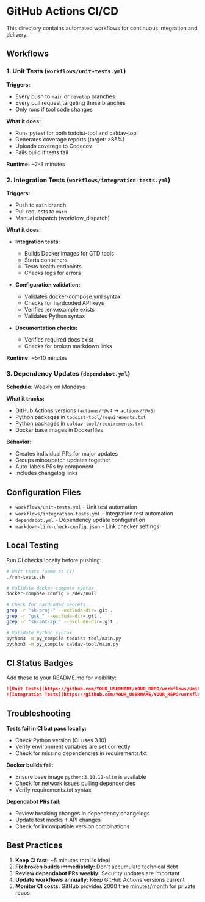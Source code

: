 # GitHub Actions CI/CD

This directory contains automated workflows for continuous integration and delivery.

## Workflows

### 1. Unit Tests (`workflows/unit-tests.yml`)

**Triggers:**
- Every push to `main` or `develop` branches
- Every pull request targeting these branches
- Only runs if tool code changes

**What it does:**
- Runs pytest for both todoist-tool and caldav-tool
- Generates coverage reports (target: >85%)
- Uploads coverage to Codecov
- Fails build if tests fail

**Runtime:** ~2-3 minutes

### 2. Integration Tests (`workflows/integration-tests.yml`)

**Triggers:**
- Push to `main` branch
- Pull requests to `main`
- Manual dispatch (workflow_dispatch)

**What it does:**
- **Integration tests:**
  - Builds Docker images for GTD tools
  - Starts containers
  - Tests health endpoints
  - Checks logs for errors

- **Configuration validation:**
  - Validates docker-compose.yml syntax
  - Checks for hardcoded API keys
  - Verifies .env.example exists
  - Validates Python syntax

- **Documentation checks:**
  - Verifies required docs exist
  - Checks for broken markdown links

**Runtime:** ~5-10 minutes

### 3. Dependency Updates (`dependabot.yml`)

**Schedule:** Weekly on Mondays

**What it tracks:**
- GitHub Actions versions (`actions/*@v4` → `actions/*@v5`)
- Python packages in `todoist-tool/requirements.txt`
- Python packages in `caldav-tool/requirements.txt`
- Docker base images in Dockerfiles

**Behavior:**
- Creates individual PRs for major updates
- Groups minor/patch updates together
- Auto-labels PRs by component
- Includes changelog links

## Configuration Files

- `workflows/unit-tests.yml` - Unit test automation
- `workflows/integration-tests.yml` - Integration test automation
- `dependabot.yml` - Dependency update configuration
- `markdown-link-check-config.json` - Link checker settings

## Local Testing

Run CI checks locally before pushing:

```bash
# Unit tests (same as CI)
./run-tests.sh

# Validate docker-compose syntax
docker-compose config > /dev/null

# Check for hardcoded secrets
grep -r "sk-proj-" --exclude-dir=.git .
grep -r "gsk_" --exclude-dir=.git .
grep -r "sk-ant-api" --exclude-dir=.git .

# Validate Python syntax
python3 -m py_compile todoist-tool/main.py
python3 -m py_compile caldav-tool/main.py
```

## CI Status Badges

Add these to your README.md for visibility:

```markdown
![Unit Tests](https://github.com/YOUR_USERNAME/YOUR_REPO/workflows/Unit%20Tests/badge.svg)
![Integration Tests](https://github.com/YOUR_USERNAME/YOUR_REPO/workflows/Integration%20Tests/badge.svg)
```

## Troubleshooting

**Tests fail in CI but pass locally:**
- Check Python version (CI uses 3.10)
- Verify environment variables are set correctly
- Check for missing dependencies in requirements.txt

**Docker builds fail:**
- Ensure base image `python:3.10.12-slim` is available
- Check for network issues pulling dependencies
- Verify requirements.txt syntax

**Dependabot PRs fail:**
- Review breaking changes in dependency changelogs
- Update test mocks if API changes
- Check for incompatible version combinations

## Best Practices

1. **Keep CI fast:** ~5 minutes total is ideal
2. **Fix broken builds immediately:** Don't accumulate technical debt
3. **Review dependabot PRs weekly:** Security updates are important
4. **Update workflows annually:** Keep GitHub Actions versions current
5. **Monitor CI costs:** GitHub provides 2000 free minutes/month for private repos
